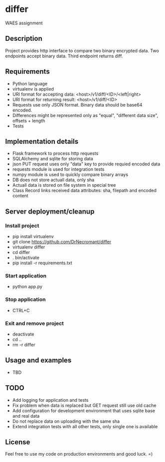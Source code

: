 # differ
WAES assignment

## Description
Project provides http interface to compare two binary encrypted data.
Two endpoints accept binary data.
Third endpoint returns diff.
 
## Requirements
* Python language
* virtualenv is applied
* URI format for accepting data: \<host>/v1/diff/\<ID>/\<left|right>
* URI format for returning result: \<host>/v1/diff/\<ID>
* Requests use only JSON format. Binary data should be base64 encoded.
* Differences might be represented only as "equal", "different data size", offsets + length
* Tests

## Implementation details
* Flask framework to process http requests
* SQLAlchemy and sqlite for storing data
* json PUT request uses only "data" key to provide requied encoded data
* requests module is used for integration tests
* numpy module is used to quickly compare binary arrays
* DB does not store actuall data, only sha
* Actuall data is stored on file system in special tree
* Class Record links received data attributes: sha, filepath and encoded content

## Server deployment/cleanup

### Install project
* pip install virtualenv
* git clone https://github.com/DrNecromant/differ
* virtualenv differ
* cd differ
* . bin/activate
* pip install -r requirements.txt

### Start application
* python app.py

### Stop application
* CTRL+C

### Exit and remove project
* deactivate
* cd ..
* rm -r differ

## Usage and examples
* TBD

## TODO
* Add logging for application and tests
* Fix problem when data is replaced but GET request still use old cache
* Add configuration for development environment that uses sqlite base and real data
* Do not replace data on uploading with the same sha
* Extend integration tests with all other tests, only single one is available

## License
Feel free to use my code on production environments and good luck. =)
